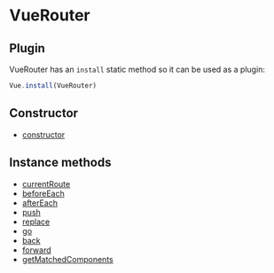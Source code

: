 # VueRouter


## Plugin

VueRouter has an `install` static method so it can be used as a plugin:

``` js
Vue.install(VueRouter)
```

## Constructor

- [constructor](api/router/constructor.md)

## Instance methods

- [currentRoute](api/router/current-route.md)
- [beforeEach](api/router/before-each.md)
- [afterEach](api/router/after-each.md)
- [push](api/router/push.md)
- [replace](api/router/replace.md)
- [go](api/router/go.md)
- [back](api/router/back.md)
- [forward](api/router/back.md)
- [getMatchedComponents](api/router/get-matched-components.md)
